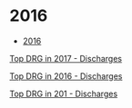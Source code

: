 # 2016  

* [2016](https://data.cms.gov/Medicare-Inpatient/Inpatient-Prospective-Payment-System-IPPS-Provider/fm2n-hjj6)  





[Top DRG in 2017 - Discharges](http://mvigoda.github.io/datasets/Discharges/Top_Discharges_2017.html)  



[Top DRG in 2016 - Discharges](http://mvigoda.github.io/datasets/Discharges/Top_Discharges_2016.md)  

[Top DRG in 201 - Discharges](http://mvigoda.github.io/datasets/Discharges/Top_Discharges_2016.html)  



